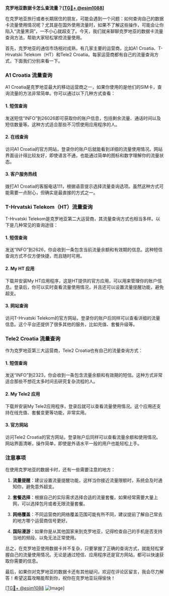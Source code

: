 **克罗地亚数据卡怎么查流量？[[TG💪+ @esim1088](https://t.me/s/esim1088)]**

在克罗地亚旅行或者长期居住的朋友，可能会遇到一个问题：如何查询自己的数据卡流量使用情况呢？尤其是在国外使用流量时，如果不了解这些操作，可能会让你陷入“流量黑洞”，一不小心就超支了。今天，我们就来聊聊克罗地亚的数据卡流量查询方法，帮助大家轻松掌控流量使用。

首先，克罗地亚的通信市场相对成熟，有几家主要的运营商，比如A1 Croatia、T-Hrvatski Telekom（HT）和Tele2 Croatia。每家运营商都有自己的流量查询方式，下面我们分别来看一下。

### A1 Croatia 流量查询

A1 Croatia是克罗地亚最大的移动运营商之一，如果你使用的是他们的SIM卡，查询流量的方法非常简单。你可以通过以下几种方式查看：

#### 1. 短信查询
发送短信“INFO”到26026即可获取你的账户信息，包括剩余流量、通话时间以及短信数量等。这种方式适合那些不习惯使用应用程序的人。

#### 2. 在线查询
访问A1 Croatia的官方网站，登录你的账户后就能看到详细的流量使用情况。网站界面设计得比较友好，即使语言不通，也能通过简单的图标和数字理解你的流量状态。

#### 3. 客户服务热线
拨打A1 Croatia的客服电话111，根据语音提示选择流量查询选项。虽然这种方式可能需要一点耐心，但确实是最直接的方式之一。

### T-Hrvatski Telekom（HT）流量查询

T-Hrvatski Telekom是克罗地亚第二大运营商，其流量查询方式也相当多样。以下是几种常见的查询途径：

#### 1. 短信查询
发送“INFO”到2626，你会收到一条包含当前流量余额和有效期的信息。这种短信查询方式不仅方便快捷，而且随时可用。

#### 2. My HT 应用
下载并安装My HT应用程序，这是HT提供的官方应用，可以用来管理你的账户信息。登录后，你可以实时查看流量使用情况，并且还可以设置流量提醒功能，避免超支。

#### 3. 网站查询
访问T-Hrvatski Telekom的官方网站，登录你的账户后同样可以查看详细的流量信息。这个平台还提供了很多其他的服务，比如充值、套餐升级等。

### Tele2 Croatia 流量查询

作为克罗地亚第三大运营商，Tele2 Croatia也有自己的流量查询方式：

#### 1. 短信查询
发送“INFO”到2323，你会收到一条包含流量余额和有效期的短信。这种方式非常适合那些不想花太多时间去研究复杂流程的人。

#### 2. My Tele2 应用
下载并安装My Tele2应用程序，登录后就可以查看流量使用情况。这个应用还支持在线充值、套餐变更等功能，非常实用。

#### 3. 官方网站
访问Tele2 Croatia的官方网站，登录账户后同样可以查看流量余额和使用情况。网站界面清晰，操作简单，即使是外语水平一般的用户也能轻松上手。

### 注意事项

在使用克罗地亚的数据卡时，还有一些需要注意的地方：

1. **流量提醒**：建议设置流量提醒功能，这样当你接近流量限额时，系统会及时通知你，避免意外超支。
   
2. **套餐选择**：根据自己的实际需求选择合适的流量套餐。如果经常需要大量上网，可以选择包月或者无限流量套餐。

3. **网络覆盖**：不同运营商的网络覆盖范围可能有所不同，建议提前了解自己常去的地方哪个运营商信号更好。

4. **国际漫游**：如果你是从其他国家来到克罗地亚，记得检查自己的手机是否支持当地的频段，以免无法正常使用。

总之，在克罗地亚使用数据卡并不复杂，只要掌握了正确的查询方式，就能轻松掌握自己的流量使用情况。无论是通过短信、应用程序还是官方网站，都可以快速获取你需要的信息。

最后，如果你对克罗地亚的数据卡还有其他疑问，欢迎在评论区留言，我会尽力解答！希望这篇攻略能帮到你，祝你在克罗地亚玩得愉快！

[[TG💪+ @esim1088](https://t.me/s/esim1088) ![Image](https://i.postimg.cc/4NQfJmqS/Snipaste-2025-05-13-00-14-12.png)]
